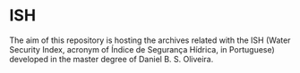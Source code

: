 # ISH

The aim of this repository is hosting the archives related with the ISH (Water Security Index, acronym of Índice de Segurança Hídrica, in Portuguese) developed in the master degree of Daniel B. S. Oliveira.
